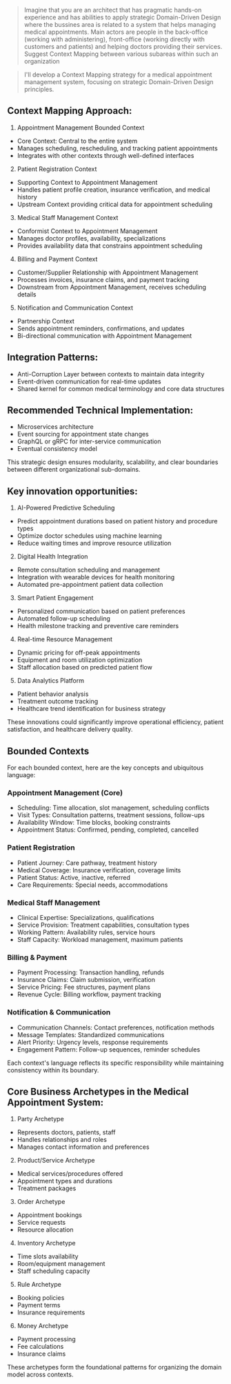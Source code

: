 > Imagine that you are an architect that has pragmatic hands-on experience and has abilities to apply strategic Domain-Driven Design where the bussines area is related to a system that helps managing medical appointments.
Main actors are people in the back-office (working with administering), front-office (working directly with customers and patients) and helping doctors providing their services.
Suggest Context Mapping between various subareas within such an organization

> I'll develop a Context Mapping strategy for a medical appointment management system, focusing on strategic Domain-Driven Design principles.

## Context Mapping Approach:

1. Appointment Management Bounded Context
  - Core Context: Central to the entire system
  - Manages scheduling, rescheduling, and tracking patient appointments
  - Integrates with other contexts through well-defined interfaces
2. Patient Registration Context
  - Supporting Context to Appointment Management
  - Handles patient profile creation, insurance verification, and medical history
  - Upstream Context providing critical data for appointment scheduling
3. Medical Staff Management Context
  - Conformist Context to Appointment Management
  - Manages doctor profiles, availability, specializations
  - Provides availability data that constrains appointment scheduling
4. Billing and Payment Context
  - Customer/Supplier Relationship with Appointment Management
  - Processes invoices, insurance claims, and payment tracking
  - Downstream from Appointment Management, receives scheduling details
5. Notification and Communication Context
  - Partnership Context
  - Sends appointment reminders, confirmations, and updates
  - Bi-directional communication with Appointment Management

## Integration Patterns:

- Anti-Corruption Layer between contexts to maintain data integrity
- Event-driven communication for real-time updates
- Shared kernel for common medical terminology and core data structures

## Recommended Technical Implementation:

- Microservices architecture
- Event sourcing for appointment state changes
- GraphQL or gRPC for inter-service communication
- Eventual consistency model

This strategic design ensures modularity, scalability, and clear boundaries between different organizational sub-domains.

## Key innovation opportunities:

1. AI-Powered Predictive Scheduling
  - Predict appointment durations based on patient history and procedure types
  - Optimize doctor schedules using machine learning
  - Reduce waiting times and improve resource utilization
2. Digital Health Integration
  - Remote consultation scheduling and management
  - Integration with wearable devices for health monitoring
  - Automated pre-appointment patient data collection
3. Smart Patient Engagement
  - Personalized communication based on patient preferences
  - Automated follow-up scheduling
  - Health milestone tracking and preventive care reminders
4. Real-time Resource Management
  - Dynamic pricing for off-peak appointments
  - Equipment and room utilization optimization
  - Staff allocation based on predicted patient flow
5. Data Analytics Platform
  - Patient behavior analysis
  - Treatment outcome tracking
  - Healthcare trend identification for business strategy

These innovations could significantly improve operational efficiency, patient satisfaction, and healthcare delivery quality.

## Bounded Contexts

For each bounded context, here are the key concepts and ubiquitous language:

### Appointment Management (Core)
- Scheduling: Time allocation, slot management, scheduling conflicts
- Visit Types: Consultation patterns, treatment sessions, follow-ups
- Availability Window: Time blocks, booking constraints
- Appointment Status: Confirmed, pending, completed, cancelled

### Patient Registration
- Patient Journey: Care pathway, treatment history
- Medical Coverage: Insurance verification, coverage limits
- Patient Status: Active, inactive, referred
- Care Requirements: Special needs, accommodations

### Medical Staff Management
- Clinical Expertise: Specializations, qualifications
- Service Provision: Treatment capabilities, consultation types
- Working Pattern: Availability rules, service hours
- Staff Capacity: Workload management, maximum patients

### Billing & Payment
- Payment Processing: Transaction handling, refunds
- Insurance Claims: Claim submission, verification
- Service Pricing: Fee structures, payment plans
- Revenue Cycle: Billing workflow, payment tracking

### Notification & Communication
- Communication Channels: Contact preferences, notification methods
- Message Templates: Standardized communications
- Alert Priority: Urgency levels, response requirements
- Engagement Pattern: Follow-up sequences, reminder schedules

Each context's language reflects its specific responsibility while maintaining consistency within its boundary.

## Core Business Archetypes in the Medical Appointment System:

1. Party Archetype
  - Represents doctors, patients, staff
  - Handles relationships and roles
  - Manages contact information and preferences
2. Product/Service Archetype
  - Medical services/procedures offered
  - Appointment types and durations
  - Treatment packages
3. Order Archetype
  - Appointment bookings
  - Service requests
  - Resource allocation
4. Inventory Archetype
  - Time slots availability
  - Room/equipment management
  - Staff scheduling capacity
5. Rule Archetype
  - Booking policies
  - Payment terms
  - Insurance requirements
6. Money Archetype
  - Payment processing
  - Fee calculations
  - Insurance claims

These archetypes form the foundational patterns for organizing the domain model across contexts.
